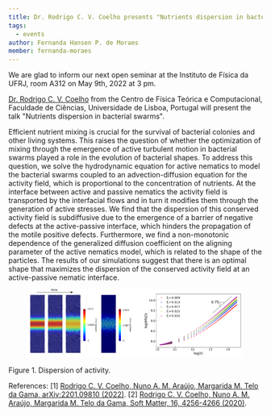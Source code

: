 ```yaml
---
title: Dr. Rodrigo C. V. Coelho presents "Nutrients dispersion in bacterial swarms"
tags:
  - events
author: Fernanda Hansen P. de Moraes
member: fernanda-moraes
---
```


We are glad to inform our next open seminar at the Instituto de Física da UFRJ, room A312 on May 9th, 2022 at 3 pm.

[Dr. Rodrigo C. V. Coelho](https://twitter.com/RodrigoCVCoelh1) from the Centro de Física Teórica e Computacional, Faculdade de Ciências, Universidade de Lisboa, Portugal will present the talk "Nutrients dispersion in bacterial swarms".


Efficient nutrient mixing is crucial for the survival of bacterial colonies and other living systems. This raises the question of whether the optimization of mixing through the emergence of active turbulent motion in bacterial swarms played a role in the evolution of bacterial shapes. To address this question, we solve the hydrodynamic equation for active nematics to model the bacterial swarms coupled to an advection-diffusion equation for the activity field, which is proportional to the concentration of nutrients. At the interface between active and passive nematics the activity field is transported by the interfacial flows and in turn it modifies them through the generation of active stresses. We find that the dispersion of this conserved activity field is subdiffusive due to the emergence of a barrier of negative defects at the active-passive interface, which hinders the propagation of the motile positive defects. Furthermore, we find a non-monotonic dependence of the generalized diffusion coefficient on the aligning parameter of the active nematics model, which is related to the shape of the particles. The results of our simulations suggest that there is an optimal shape that maximizes the dispersion of the conserved activity field at an active-passive nematic interface.


<figure class="figure">
  <a class="fix_image">
    <img
      src="/images/PalestraRodrigoImagem1.png"
      style="{{ img }}"
      loading="lazy"
      style="width: 560px;"
    />
    </a>
</figure>
Figure 1. Dispersion of activity. 



References:
[1] [Rodrigo C. V. Coelho, Nuno A. M. Araújo, Margarida M. Telo da Gama, arXiv:2201.09810 (2022)](https://arxiv.org/abs/2201.09810).
[2] [Rodrigo C. V. Coelho, Nuno A. M. Araújo, Margarida M. Telo da Gama, Soft Matter, 16, 4256-4266 (2020)](https://pubmed.ncbi.nlm.nih.gov/32301453/).




